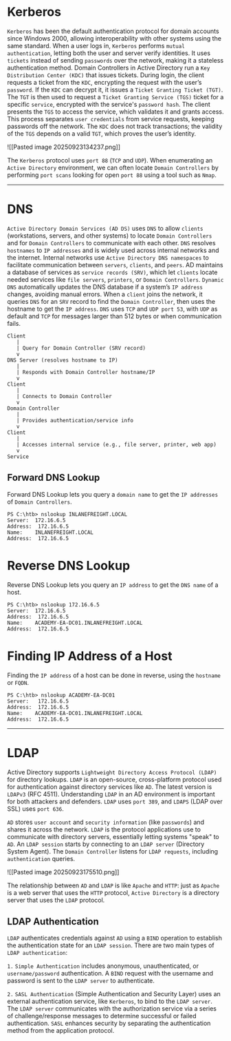 # Kerberos 

`Kerberos` has been the default authentication protocol for domain accounts since Windows 2000, allowing interoperability with other systems using the same standard. When a user logs in, `Kerberos` performs `mutual authentication`, letting both the user and server verify identities. It uses `tickets` instead of sending `passwords` over the network, making it a stateless authentication method. Domain Controllers in Active Directory run a `Key Distribution Center (KDC)` that issues tickets. During login, the client requests a ticket from the `KDC`, encrypting the request with the user’s `password`. If the `KDC` can decrypt it, it issues a `Ticket Granting Ticket (TGT)`. The `TGT` is then used to request a `Ticket Granting Service (TGS)` ticket for a specific `service`, encrypted with the service's `password hash`. The client presents the `TGS` to access the service, which validates it and grants access. This process separates `user credentials` from service requests, keeping passwords off the network. The `KDC` does not track transactions; the validity of the `TGS` depends on a valid `TGT`, which proves the user’s identity.

![[Pasted image 20250923134237.png]]

The `Kerberos` protocol uses `port 88` (`TCP` and `UDP`). When enumerating an `Active Directory` environment, we can often locate `Domain Controllers` by performing `port scans` looking for open `port 88` using a tool such as `Nmap`.

---

# DNS

`Active Directory Domain Services (AD DS)` uses `DNS` to allow `clients` (workstations, servers, and other systems) to locate `Domain Controllers` and for `Domain Controllers` to communicate with each other. `DNS` resolves `hostnames` to `IP addresses` and is widely used across internal networks and the internet. Internal networks use `Active Directory DNS namespaces` to facilitate communication between `servers`, `clients`, and `peers`. AD maintains a database of services as `service records (SRV)`, which let `clients` locate needed services like `file servers`, `printers`, or `Domain Controllers`. `Dynamic DNS` automatically updates the DNS database if a system’s `IP address` changes, avoiding manual errors. When a `client` joins the network, it queries `DNS` for an `SRV` record to find the `Domain Controller`, then uses the hostname to get the `IP address`. `DNS` uses `TCP` and `UDP port 53`, with `UDP` as default and `TCP` for messages larger than 512 bytes or when communication fails.

```
Client
   |
   | Query for Domain Controller (SRV record)
   v
DNS Server (resolves hostname to IP)
   |
   | Responds with Domain Controller hostname/IP
   v
Client
   |
   | Connects to Domain Controller
   v
Domain Controller
   |
   | Provides authentication/service info
   v
Client
   |
   | Accesses internal service (e.g., file server, printer, web app)
   v
Service
```

## Forward DNS Lookup

Forward DNS Lookup lets you query a `domain name` to get the `IP addresses` of `Domain Controllers`.

```nginx
PS C:\htb> nslookup INLANEFREIGHT.LOCAL
Server:  172.16.6.5
Address:  172.16.6.5
Name:    INLANEFREIGHT.LOCAL
Address:  172.16.6.5
```

# Reverse DNS Lookup

Reverse DNS Lookup lets you query an `IP address` to get the `DNS name` of a host.

```nginx
PS C:\htb> nslookup 172.16.6.5
Server:  172.16.6.5
Address:  172.16.6.5
Name:    ACADEMY-EA-DC01.INLANEFREIGHT.LOCAL
Address:  172.16.6.5
```

# Finding IP Address of a Host

Finding the `IP address` of a host can be done in reverse, using the `hostname` or `FQDN`.

```
PS C:\htb> nslookup ACADEMY-EA-DC01
Server:   172.16.6.5
Address:  172.16.6.5
Name:    ACADEMY-EA-DC01.INLANEFREIGHT.LOCAL
Address:  172.16.6.5
```


---

# LDAP

Active Directory supports `Lightweight Directory Access Protocol (LDAP)` for directory lookups. `LDAP` is an open-source, cross-platform protocol used for authentication against directory services like `AD`. The latest version is `LDAPv3` (RFC 4511). Understanding `LDAP` in an AD environment is important for both attackers and defenders. `LDAP` uses `port 389`, and `LDAPS` (LDAP over SSL) uses `port 636`.

`AD` stores `user account` and `security information` (like `passwords`) and shares it across the network. `LDAP` is the protocol applications use to communicate with directory servers, essentially letting systems "speak" to `AD`. An `LDAP session` starts by connecting to an `LDAP server` (Directory System Agent). The `Domain Controller` listens for `LDAP requests`, including `authentication` queries.

![[Pasted image 20250923175510.png]]

The relationship between `AD` and `LDAP` is like `Apache` and `HTTP`: just as `Apache` is a web server that uses the `HTTP` protocol, `Active Directory` is a directory server that uses the `LDAP` protocol.

## LDAP Authentication

`LDAP` authenticates credentials against `AD` using a `BIND` operation to establish the authentication state for an `LDAP session`. There are two main types of `LDAP authentication`:

`1.` `Simple Authentication` includes anonymous, unauthenticated, or `username/password` authentication. A `BIND` request with the username and password is sent to the `LDAP server` to authenticate.

`2.` `SASL Authentication` (Simple Authentication and Security Layer) uses an external authentication service, like `Kerberos`, to bind to the `LDAP server`. The `LDAP server` communicates with the authorization service via a series of challenge/response messages to determine successful or failed authentication. `SASL` enhances security by separating the authentication method from the application protocol.